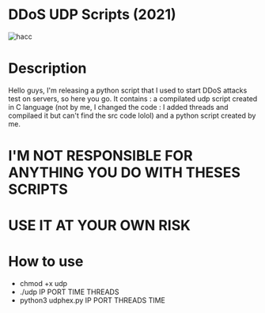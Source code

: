 # DDoS UDP Scripts (2021)
![hacc](https://user-images.githubusercontent.com/79797065/140584356-093115fb-69f4-4933-9fb9-910eb285e859.jpg)
# Description 
Hello guys, I'm releasing a python script that I used to start DDoS attacks test on servers, so here you go. It contains : a compilated udp script created in C language (not by me, I changed the code : I added threads and compilaed it but can't find the src code lolol) and a python script created by me.


# I'M NOT RESPONSIBLE FOR ANYTHING YOU DO WITH THESES SCRIPTS
# USE IT AT YOUR OWN RISK


# How to use
- chmod +x udp 
- ./udp IP PORT TIME THREADS
- python3 udphex.py IP PORT THREADS TIME
